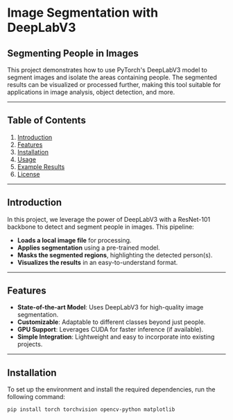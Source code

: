 # Image Segmentation with DeepLabV3

## Segmenting People in Images

This project demonstrates how to use PyTorch's DeepLabV3 model to segment images and isolate the areas containing people. The segmented results can be visualized or processed further, making this tool suitable for applications in image analysis, object detection, and more.

---

## Table of Contents

1. [Introduction](#introduction)
2. [Features](#features)
3. [Installation](#installation)
4. [Usage](#usage)
5. [Example Results](#example-results)
6. [License](#license)

---

## Introduction

In this project, we leverage the power of DeepLabV3 with a ResNet-101 backbone to detect and segment people in images. This pipeline:

- **Loads a local image file** for processing.
- **Applies segmentation** using a pre-trained model.
- **Masks the segmented regions**, highlighting the detected person(s).
- **Visualizes the results** in an easy-to-understand format.

---

## Features

- **State-of-the-art Model**: Uses DeepLabV3 for high-quality image segmentation.
- **Customizable**: Adaptable to different classes beyond just people.
- **GPU Support**: Leverages CUDA for faster inference (if available).
- **Simple Integration**: Lightweight and easy to incorporate into existing projects.

---

## Installation

To set up the environment and install the required dependencies, run the following command:

```bash
pip install torch torchvision opencv-python matplotlib
